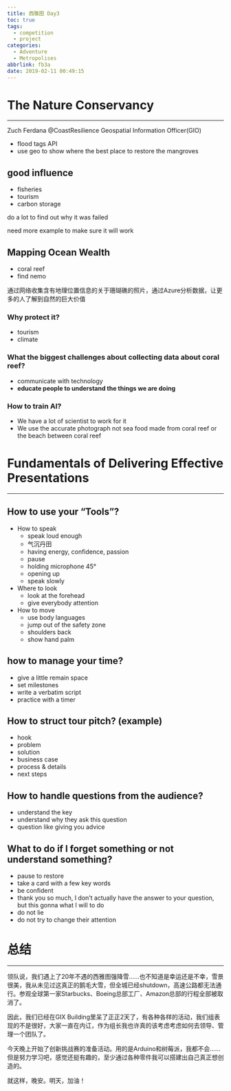 ```yaml
---
title: 西雅图 Day3
toc: true
tags:
  - competition
  - project
categories:
  - Adventure
  - Metropolises
abbrlink: fb3a
date: 2019-02-11 00:49:15
---
```


# The Nature Conservancy

------

Zuch Ferdana @CoastResilience Geospatial Information Officer(GIO)

- flood tags API
- use geo to show where the best place to restore the mangroves

## good influence

- fisheries
- tourism
- carbon storage

do a lot to find out why it was failed

need more example to make sure it will work

## Mapping Ocean Wealth

- coral reef
- find nemo

通过网络收集含有地理位置信息的关于珊瑚礁的照片，通过Azure分析数据，让更多的人了解到自然的巨大价值

### Why protect it?

- tourism
- climate

### What the biggest challenges about collecting data about coral reef?

- communicate with technology
- **educate people to understand the things we are doing**

### How to train AI?

- We have a lot of scientist to work for it
- We use the accurate photograph not sea food made from coral reef or the beach between coral reef



# Fundamentals of Delivering Effective Presentations

------

## How to use your “Tools”?

- How to speak
  - speak loud enough
  - 气沉丹田
  - having energy, confidence, passion
  - pause
  - holding microphone 45°
  - opening up
  - speak slowly
- Where to look
  - look at the forehead
  - give everybody attention
- How to move
  - use body languages
  - jump out of the safety zone
  - shoulders back
  - show hand palm

## how to manage your time?

- give a little remain space
- set milestones
- write a verbatim script
- practice with a timer

## How to struct tour pitch? (example)

- hook
- problem
- solution
- business case
- process & details
- next steps

## How to handle questions from the audience?

- understand the key
- understand why they ask this question
- question like giving you advice

## What to do if I forget something or not understand something?

- pause to restore
- take a card with a few key words
- be confident
- thank you so much, I don’t actually have the answer to your question, but this gonna what I will to do
- do not lie
- do not try to change their attention

# 总结

------

领队说，我们遇上了20年不遇的西雅图强降雪……也不知道是幸运还是不幸，雪景很美，我从未见过这真正的鹅毛大雪，但全城已经shutdown，高速公路都无法通行。参观全球第一家Starbucks、Boeing总部工厂、Amazon总部的行程全部被取消了。

因此，我们已经在GIX Building里呆了正正2天了，有各种各样的活动，我们组表现的不是很好，大家一直在内讧，作为组长我也许真的该考虑考虑如何去领导、管理一个团队了。

今天晚上开始了创新挑战赛的准备活动。用的是Arduino和树莓派，我都不会……但是努力学习吧，感觉还挺有趣的，至少通过各种零件我可以搭建出自己真正想创造的。

就这样，晚安。明天，加油！
